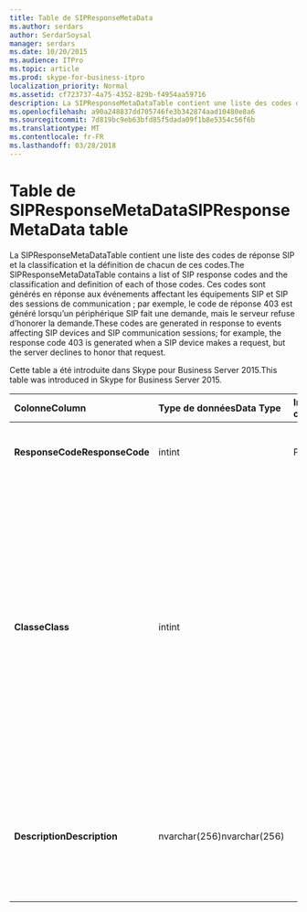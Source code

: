 ```yaml
---
title: Table de SIPResponseMetaData
ms.author: serdars
author: SerdarSoysal
manager: serdars
ms.date: 10/20/2015
ms.audience: ITPro
ms.topic: article
ms.prod: skype-for-business-itpro
localization_priority: Normal
ms.assetid: cf723737-4a75-4352-829b-f4954aa59716
description: La SIPResponseMetaDataTable contient une liste des codes de réponse SIP et la classification et la définition de chacun de ces codes. Ces codes sont générés en réponse aux événements affectant les équipements SIP et SIP des sessions de communication ; par exemple, le code de réponse 403 est généré lorsqu’un périphérique SIP fait une demande, mais le serveur refuse d’honorer la demande.
ms.openlocfilehash: a90a248837dd705746fe3b342874aad10480e8a6
ms.sourcegitcommit: 7d819bc9eb63bfd85f5dada09f1b8e5354c56f6b
ms.translationtype: MT
ms.contentlocale: fr-FR
ms.lasthandoff: 03/28/2018
---
```

# <a name="sipresponsemetadata-table"></a><span data-ttu-id="6b878-104">Table de SIPResponseMetaData</span><span class="sxs-lookup"><span data-stu-id="6b878-104">SIPResponseMetaData table</span></span>
 
<span data-ttu-id="6b878-105">La SIPResponseMetaDataTable contient une liste des codes de réponse SIP et la classification et la définition de chacun de ces codes.</span><span class="sxs-lookup"><span data-stu-id="6b878-105">The SIPResponseMetaDataTable contains a list of SIP response codes and the classification and definition of each of those codes.</span></span> <span data-ttu-id="6b878-106">Ces codes sont générés en réponse aux événements affectant les équipements SIP et SIP des sessions de communication ; par exemple, le code de réponse 403 est généré lorsqu’un périphérique SIP fait une demande, mais le serveur refuse d’honorer la demande.</span><span class="sxs-lookup"><span data-stu-id="6b878-106">These codes are generated in response to events affecting SIP devices and SIP communication sessions; for example, the response code 403 is generated when a SIP device makes a request, but the server declines to honor that request.</span></span>
  
<span data-ttu-id="6b878-107">Cette table a été introduite dans Skype pour Business Server 2015.</span><span class="sxs-lookup"><span data-stu-id="6b878-107">This table was introduced in Skype for Business Server 2015.</span></span>
  
|<span data-ttu-id="6b878-108">**Colonne**</span><span class="sxs-lookup"><span data-stu-id="6b878-108">**Column**</span></span>|<span data-ttu-id="6b878-109">**Type de données**</span><span class="sxs-lookup"><span data-stu-id="6b878-109">**Data Type**</span></span>|<span data-ttu-id="6b878-110">**Index de la clé**</span><span class="sxs-lookup"><span data-stu-id="6b878-110">**Key/Index**</span></span>|<span data-ttu-id="6b878-111">**Détails**</span><span class="sxs-lookup"><span data-stu-id="6b878-111">**Details**</span></span>|
|:-----|:-----|:-----|:-----|
|<span data-ttu-id="6b878-112">**ResponseCode**</span><span class="sxs-lookup"><span data-stu-id="6b878-112">**ResponseCode**</span></span> <br/> |<span data-ttu-id="6b878-113">int</span><span class="sxs-lookup"><span data-stu-id="6b878-113">int</span></span>  <br/> |<span data-ttu-id="6b878-114">Principal</span><span class="sxs-lookup"><span data-stu-id="6b878-114">Primary</span></span>  <br/> |<span data-ttu-id="6b878-115">Valeur numérique qui représente le code de réponse SIP.</span><span class="sxs-lookup"><span data-stu-id="6b878-115">Numeric value that represents the SIP response code.</span></span>  <br/> |
|<span data-ttu-id="6b878-116">**Classe**</span><span class="sxs-lookup"><span data-stu-id="6b878-116">**Class**</span></span> <br/> |<span data-ttu-id="6b878-117">int</span><span class="sxs-lookup"><span data-stu-id="6b878-117">int</span></span>  <br/> || <span data-ttu-id="6b878-118">Classification générale pour le code de réponse.</span><span class="sxs-lookup"><span data-stu-id="6b878-118">General classification for the response code.</span></span> <span data-ttu-id="6b878-119">Les classifications sont les suivantes :</span><span class="sxs-lookup"><span data-stu-id="6b878-119">Classifications include:</span></span> <br/>  <span data-ttu-id="6b878-120">1 - réponses d’information</span><span class="sxs-lookup"><span data-stu-id="6b878-120">1 - Informational Responses</span></span> <br/>  <span data-ttu-id="6b878-121">2 - réponses réussis</span><span class="sxs-lookup"><span data-stu-id="6b878-121">2 - Successful Responses</span></span> <br/>  <span data-ttu-id="6b878-122">3 - réponses de redirection</span><span class="sxs-lookup"><span data-stu-id="6b878-122">3 - Redirection Responses</span></span> <br/>  <span data-ttu-id="6b878-123">4 - réponses Échec de la client</span><span class="sxs-lookup"><span data-stu-id="6b878-123">4 - Client Failure Responses</span></span> <br/>  <span data-ttu-id="6b878-124">5--Réponses d’échec serveur</span><span class="sxs-lookup"><span data-stu-id="6b878-124">5 -- Server Failure Responses</span></span> <br/>  <span data-ttu-id="6b878-125">6 - réponse d’échec global</span><span class="sxs-lookup"><span data-stu-id="6b878-125">6 - Global Failure Response</span></span> <br/> |
|<span data-ttu-id="6b878-126">**Description**</span><span class="sxs-lookup"><span data-stu-id="6b878-126">**Description**</span></span> <br/> |<span data-ttu-id="6b878-127">nvarchar(256)</span><span class="sxs-lookup"><span data-stu-id="6b878-127">nvarchar(256)</span></span>  <br/> ||<span data-ttu-id="6b878-128">Description du code de réponse SIP.</span><span class="sxs-lookup"><span data-stu-id="6b878-128">Description of the SIP response code.</span></span> <span data-ttu-id="6b878-129">Par exemple, le code de réponse 181 a la description suivante :</span><span class="sxs-lookup"><span data-stu-id="6b878-129">For example, response code 181 has the following description:</span></span>  <br/> <span data-ttu-id="6b878-130">Appel est transmis</span><span class="sxs-lookup"><span data-stu-id="6b878-130">Call Is Being Forwarded</span></span>  <br/> |
   

